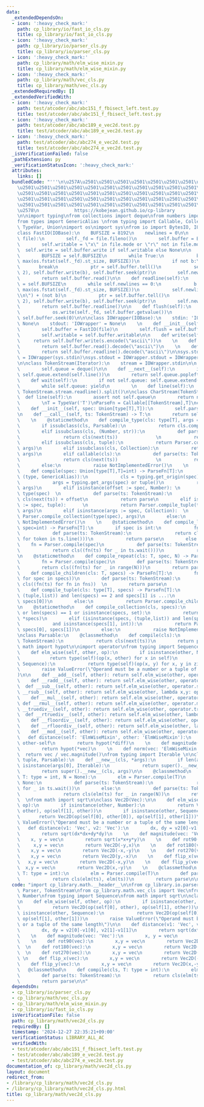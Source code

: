 ```yaml
---
data:
  _extendedDependsOn:
  - icon: ':heavy_check_mark:'
    path: cp_library/io/fast_io_cls.py
    title: cp_library/io/fast_io_cls.py
  - icon: ':heavy_check_mark:'
    path: cp_library/io/parser_cls.py
    title: cp_library/io/parser_cls.py
  - icon: ':heavy_check_mark:'
    path: cp_library/math/elm_wise_mixin.py
    title: cp_library/math/elm_wise_mixin.py
  - icon: ':heavy_check_mark:'
    path: cp_library/math/vec_cls.py
    title: cp_library/math/vec_cls.py
  _extendedRequiredBy: []
  _extendedVerifiedWith:
  - icon: ':heavy_check_mark:'
    path: test/atcoder/abc/abc151_f_fbisect_left.test.py
    title: test/atcoder/abc/abc151_f_fbisect_left.test.py
  - icon: ':heavy_check_mark:'
    path: test/atcoder/abc/abc189_e_vec2d.test.py
    title: test/atcoder/abc/abc189_e_vec2d.test.py
  - icon: ':heavy_check_mark:'
    path: test/atcoder/abc/abc274_e_vec2d.test.py
    title: test/atcoder/abc/abc274_e_vec2d.test.py
  _isVerificationFailed: false
  _pathExtension: py
  _verificationStatusIcon: ':heavy_check_mark:'
  attributes:
    links: []
  bundledCode: "'''\n\u257A\u2501\u2501\u2501\u2501\u2501\u2501\u2501\u2501\u2501\u2501\
    \u2501\u2501\u2501\u2501\u2501\u2501\u2501\u2501\u2501\u2501\u2501\u2501\u2501\
    \u2501\u2501\u2501\u2501\u2501\u2501\u2501\u2501\u2501\u2501\u2501\u2501\u2501\
    \u2501\u2501\u2501\u2501\u2501\u2501\u2501\u2501\u2501\u2501\u2501\u2501\u2501\
    \u2501\u2501\u2501\u2501\u2501\u2501\u2501\u2501\u2501\u2501\u2501\u2501\u2501\
    \u2578\n             https://kobejean.github.io/cp-library               \n'''\n\
    \n\nimport typing\nfrom collections import deque\nfrom numbers import Number\n\
    from types import GenericAlias \nfrom typing import Callable, Collection, Iterator,\
    \ TypeVar, Union\nimport os\nimport sys\nfrom io import BytesIO, IOBase\n\n\n\
    class FastIO(IOBase):\n    BUFSIZE = 8192\n    newlines = 0\n\n    def __init__(self,\
    \ file):\n        self._fd = file.fileno()\n        self.buffer = BytesIO()\n\
    \        self.writable = \"x\" in file.mode or \"r\" not in file.mode\n      \
    \  self.write = self.buffer.write if self.writable else None\n\n    def read(self):\n\
    \        BUFSIZE = self.BUFSIZE\n        while True:\n            b = os.read(self._fd,\
    \ max(os.fstat(self._fd).st_size, BUFSIZE))\n            if not b:\n         \
    \       break\n            ptr = self.buffer.tell()\n            self.buffer.seek(0,\
    \ 2), self.buffer.write(b), self.buffer.seek(ptr)\n        self.newlines = 0\n\
    \        return self.buffer.read()\n\n    def readline(self):\n        BUFSIZE\
    \ = self.BUFSIZE\n        while self.newlines == 0:\n            b = os.read(self._fd,\
    \ max(os.fstat(self._fd).st_size, BUFSIZE))\n            self.newlines = b.count(b\"\
    \\n\") + (not b)\n            ptr = self.buffer.tell()\n            self.buffer.seek(0,\
    \ 2), self.buffer.write(b), self.buffer.seek(ptr)\n        self.newlines -= 1\n\
    \        return self.buffer.readline()\n\n    def flush(self):\n        if self.writable:\n\
    \            os.write(self._fd, self.buffer.getvalue())\n            self.buffer.truncate(0),\
    \ self.buffer.seek(0)\n\n\nclass IOWrapper(IOBase):\n    stdin: 'IOWrapper' =\
    \ None\n    stdout: 'IOWrapper' = None\n    \n    def __init__(self, file):\n\
    \        self.buffer = FastIO(file)\n        self.flush = self.buffer.flush\n\
    \        self.writable = self.buffer.writable\n\n    def write(self, s):\n   \
    \     return self.buffer.write(s.encode(\"ascii\"))\n    \n    def read(self):\n\
    \        return self.buffer.read().decode(\"ascii\")\n    \n    def readline(self):\n\
    \        return self.buffer.readline().decode(\"ascii\")\n\nsys.stdin = IOWrapper.stdin\
    \ = IOWrapper(sys.stdin)\nsys.stdout = IOWrapper.stdout = IOWrapper(sys.stdout)\n\
    \n\nclass TokenStream(Iterator):\n    stream = IOWrapper.stdin\n\n    def __init__(self):\n\
    \        self.queue = deque()\n\n    def __next__(self):\n        if not self.queue:\
    \ self.queue.extend(self.line())\n        return self.queue.popleft()\n    \n\
    \    def wait(self):\n        if not self.queue: self.queue.extend(self.line())\n\
    \        while self.queue: yield\n        \n    def line(self):\n        return\
    \ TokenStream.stream.readline().split()\n\nclass CharStream(TokenStream):\n  \
    \  def line(self):\n        assert not self.queue\n        return next(TokenStream.stream).rstrip()\n\
    \        \nT = TypeVar('T')\nParseFn = Callable[[TokenStream],T]\nclass Parser:\n\
    \    def __init__(self, spec: Union[type[T],T]):\n        self.parse = Parser.compile(spec)\n\
    \n    def __call__(self, ts: TokenStream) -> T:\n        return self.parse(ts)\n\
    \    \n    @staticmethod\n    def compile_type(cls: type[T], args = ()) -> T:\n\
    \        if issubclass(cls, Parsable):\n            return cls.compile(*args)\n\
    \        elif issubclass(cls, (Number, str)):\n            def parse(ts: TokenStream):\n\
    \                return cls(next(ts))              \n            return parse\n\
    \        elif issubclass(cls, tuple):\n            return Parser.compile_tuple(cls,\
    \ args)\n        elif issubclass(cls, Collection):\n            return Parser.compile_collection(cls,\
    \ args)\n        elif callable(cls):\n            def parse(ts: TokenStream):\n\
    \                return cls(next(ts))              \n            return parse\n\
    \        else:\n            raise NotImplementedError()\n    \n    @staticmethod\n\
    \    def compile(spec: Union[type[T],T]=int) -> ParseFn[T]:\n        if isinstance(spec,\
    \ (type, GenericAlias)):\n            cls = typing.get_origin(spec) or spec\n\
    \            args = typing.get_args(spec) or tuple()\n            return Parser.compile_type(cls,\
    \ args)\n        elif isinstance(offset := spec, Number): \n            cls =\
    \ type(spec)  \n            def parse(ts: TokenStream):\n                return\
    \ cls(next(ts)) + offset\n            return parse\n        elif isinstance(args\
    \ := spec, tuple):      \n            return Parser.compile_tuple(type(spec),\
    \ args)\n        elif isinstance(args := spec, Collection):  \n            return\
    \ Parser.compile_collection(type(spec), args)\n        else:\n            raise\
    \ NotImplementedError()\n    \n    @staticmethod\n    def compile_line(cls: T,\
    \ spec=int) -> ParseFn[T]:\n        if spec is int:\n            fn = Parser.compile(spec)\n\
    \            def parse(ts: TokenStream):\n                return cls((int(token)\
    \ for token in ts.line()))\n            return parse\n        else:\n        \
    \    fn = Parser.compile(spec)\n            def parse(ts: TokenStream):\n    \
    \            return cls((fn(ts) for _ in ts.wait()))\n            return parse\n\
    \n    @staticmethod\n    def compile_repeat(cls: T, spec, N) -> ParseFn[T]:\n\
    \        fn = Parser.compile(spec)\n        def parse(ts: TokenStream):\n    \
    \        return cls((fn(ts) for _ in range(N)))\n        return parse\n\n    @staticmethod\n\
    \    def compile_children(cls: T, specs) -> ParseFn[T]:\n        fns = tuple((Parser.compile(spec)\
    \ for spec in specs))\n        def parse(ts: TokenStream):\n            return\
    \ cls((fn(ts) for fn in fns))  \n        return parse\n            \n    @staticmethod\n\
    \    def compile_tuple(cls: type[T], specs) -> ParseFn[T]:\n        if isinstance(specs,\
    \ (tuple,list)) and len(specs) == 2 and specs[1] is ...:\n            return Parser.compile_line(cls,\
    \ specs[0])\n        else:\n            return Parser.compile_children(cls, specs)\n\
    \n    @staticmethod\n    def compile_collection(cls, specs):\n        if not specs\
    \ or len(specs) == 1 or isinstance(specs, set):\n            return Parser.compile_line(cls,\
    \ *specs)\n        elif (isinstance(specs, (tuple,list)) and len(specs) == 2 \n\
    \            and isinstance(specs[1], int)):\n            return Parser.compile_repeat(cls,\
    \ specs[0], specs[1])\n        else:\n            raise NotImplementedError()\n\
    \nclass Parsable:\n    @classmethod\n    def compile(cls):\n        def parser(ts:\
    \ TokenStream):\n            return cls(next(ts))\n        return parser\n\nfrom\
    \ math import hypot\n\nimport operator\nfrom typing import Sequence\n\nclass ElmWiseMixin:\n\
    \    def elm_wise(self, other, op):\n        if isinstance(other, Number):\n \
    \           return type(self)(op(x, other) for x in self)\n        if isinstance(other,\
    \ Sequence):\n            return type(self)(op(x, y) for x, y in zip(self, other))\n\
    \        raise ValueError(\"Operand must be a number or a tuple of the same length\"\
    )\n\n    def __add__(self, other): return self.elm_wise(other, operator.add)\n\
    \    def __radd__(self, other): return self.elm_wise(other, operator.add)\n  \
    \  def __sub__(self, other): return self.elm_wise(other, operator.sub)\n    def\
    \ __rsub__(self, other): return self.elm_wise(other, lambda x,y: operator.sub(y,x))\n\
    \    def __mul__(self, other): return self.elm_wise(other, operator.mul)\n   \
    \ def __rmul__(self, other): return self.elm_wise(other, operator.mul)\n    def\
    \ __truediv__(self, other): return self.elm_wise(other, operator.truediv)\n  \
    \  def __rtruediv__(self, other): return self.elm_wise(other, lambda x,y: operator.truediv(y,x))\n\
    \    def __floordiv__(self, other): return self.elm_wise(other, operator.floordiv)\n\
    \    def __rfloordiv__(self, other): return self.elm_wise(other, lambda x,y: operator.floordiv(y,x))\n\
    \    def __mod__(self, other): return self.elm_wise(other, operator.mod)\n\n \
    \   def distance(self: 'ElmWiseMixin', other: 'ElmWiseMixin'):\n        diff =\
    \ other-self\n        return hypot(*diff)\n    \n    def magnitude(vec: 'ElmWiseMixin'):\n\
    \        return hypot(*vec)\n    \n    def norm(vec: 'ElmWiseMixin'):\n      \
    \  return vec / vec.magnitude()\nfrom typing import Iterable \n\nclass Vec(ElmWiseMixin,\
    \ tuple, Parsable):\n    def __new__(cls, *args):\n        if len(args) == 1 and\
    \ isinstance(args[0], Iterable):\n            return super().__new__(cls, args[0])\n\
    \        return super().__new__(cls, args)\n\n    @classmethod\n    def compile(cls,\
    \ T: type = int, N = None):\n        elm = Parser.compile(T)\n        if N is\
    \ None:\n            def parse(ts: TokenStream):\n                return cls(elm(ts)\
    \ for _ in ts.wait())\n        else:\n            def parse(ts: TokenStream):\n\
    \                return cls(elm(ts) for _ in range(N))\n        return parse\n\
    \  \nfrom math import sqrt\n\nclass Vec2D(Vec):\n\n    def elm_wise(self, other,\
    \ op):\n        if isinstance(other, Number):\n            return Vec2D(op(self[0],\
    \ other), op(self[1], other))\n        if isinstance(other, Sequence):\n     \
    \       return Vec2D(op(self[0], other[0]), op(self[1], other[1]))\n        raise\
    \ ValueError(\"Operand must be a number or a tuple of the same length\")\n\n \
    \   def distance(v1: 'Vec', v2: 'Vec'):\n        dx, dy = v2[0]-v1[0], v2[1]-v1[1]\n\
    \        return sqrt(dx*dx+dy*dy)\n    \n    def magnitude(vec: 'Vec'):\n    \
    \    x, y = vec\n        return sqrt(x*x+y*y)\n    \n    def rot90(vec):\n   \
    \     x,y = vec\n        return Vec2D(-y,x)\n    \n    def rot180(vec):\n    \
    \    x,y = vec\n        return Vec2D(-x,-y)\n    \n    def rot270(vec):\n    \
    \    x,y = vec\n        return Vec2D(y,-x)\n    \n    def flip_x(vec):\n     \
    \   x,y = vec\n        return Vec2D(-x,y)\n    \n    def flip_y(vec):\n      \
    \  x,y = vec\n        return Vec2D(x,-y)\n    \n    @classmethod\n    def compile(cls,\
    \ T: type = int):\n        elm = Parser.compile(T)\n        def parse(ts: TokenStream):\n\
    \            return cls(elm(ts), elm(ts))\n        return parse\n\n"
  code: "import cp_library.math.__header__\n\nfrom cp_library.io.parser_cls import\
    \ Parser, TokenStream\nfrom cp_library.math.vec_cls import Vec\nfrom numbers import\
    \ Number\nfrom typing import Sequence\nfrom math import sqrt\n\nclass Vec2D(Vec):\n\
    \n    def elm_wise(self, other, op):\n        if isinstance(other, Number):\n\
    \            return Vec2D(op(self[0], other), op(self[1], other))\n        if\
    \ isinstance(other, Sequence):\n            return Vec2D(op(self[0], other[0]),\
    \ op(self[1], other[1]))\n        raise ValueError(\"Operand must be a number\
    \ or a tuple of the same length\")\n\n    def distance(v1: 'Vec', v2: 'Vec'):\n\
    \        dx, dy = v2[0]-v1[0], v2[1]-v1[1]\n        return sqrt(dx*dx+dy*dy)\n\
    \    \n    def magnitude(vec: 'Vec'):\n        x, y = vec\n        return sqrt(x*x+y*y)\n\
    \    \n    def rot90(vec):\n        x,y = vec\n        return Vec2D(-y,x)\n  \
    \  \n    def rot180(vec):\n        x,y = vec\n        return Vec2D(-x,-y)\n  \
    \  \n    def rot270(vec):\n        x,y = vec\n        return Vec2D(y,-x)\n   \
    \ \n    def flip_x(vec):\n        x,y = vec\n        return Vec2D(-x,y)\n    \n\
    \    def flip_y(vec):\n        x,y = vec\n        return Vec2D(x,-y)\n    \n \
    \   @classmethod\n    def compile(cls, T: type = int):\n        elm = Parser.compile(T)\n\
    \        def parse(ts: TokenStream):\n            return cls(elm(ts), elm(ts))\n\
    \        return parse\n\n"
  dependsOn:
  - cp_library/io/parser_cls.py
  - cp_library/math/vec_cls.py
  - cp_library/math/elm_wise_mixin.py
  - cp_library/io/fast_io_cls.py
  isVerificationFile: false
  path: cp_library/math/vec2d_cls.py
  requiredBy: []
  timestamp: '2024-12-27 22:35:21+09:00'
  verificationStatus: LIBRARY_ALL_AC
  verifiedWith:
  - test/atcoder/abc/abc151_f_fbisect_left.test.py
  - test/atcoder/abc/abc189_e_vec2d.test.py
  - test/atcoder/abc/abc274_e_vec2d.test.py
documentation_of: cp_library/math/vec2d_cls.py
layout: document
redirect_from:
- /library/cp_library/math/vec2d_cls.py
- /library/cp_library/math/vec2d_cls.py.html
title: cp_library/math/vec2d_cls.py
---
```

